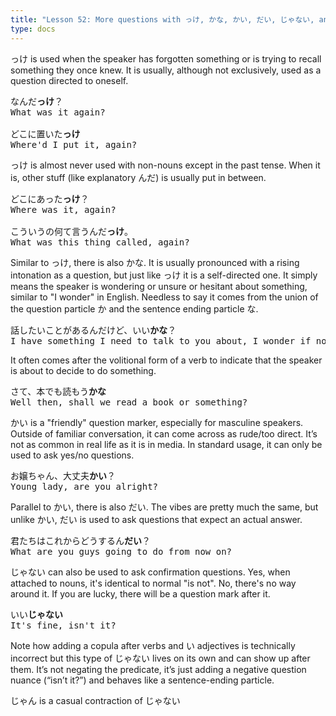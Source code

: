 ```yaml
---
title: "Lesson 52: More questions with っけ, かな, かい, だい, じゃない, and じゃん"
type: docs
---
```



っけ is used when the speaker has forgotten something or is trying to recall something they once knew. It is usually, although not exclusively, used as a question directed to oneself.

<pre>
なんだ<b>っけ</b>？
What was it again?

どこに置いた<b>っけ</b>
Where'd I put it, again?
</pre>

っけ is almost never used with non-nouns except in the past tense. When it is, other stuff (like explanatory んだ) is usually put in between.

<pre>
どこにあった<b>っけ</b>？
Where was it, again?

こういうの何て言うんだ<b>っけ</b>。
What was this thing called, again?
</pre>

Similar to っけ, there is also かな. It is usually pronounced with a rising intonation as a question, but just like っけ it is a self-directed one. It simply means the speaker is wondering or unsure or hesitant about something, similar to "I wonder" in English. Needless to say it comes from the union of the question particle か and the sentence ending particle な.

<pre>
話したいことがあるんだけど、いい<b>かな</b>？
I have something I need to talk to you about, I wonder if now is okay? 
</pre>

It often comes after the volitional form of a verb to indicate that the speaker is about to decide to do something.

<pre>
さて、本でも読もう<b>かな</b>
Well then, shall we read a book or something?
</pre>

かい is a "friendly" question marker, especially for masculine speakers. Outside of familiar conversation, it can come across as rude/too direct. It’s not as common in real life as it is in media. In standard usage, it can only be used to ask yes/no questions.

<pre>
お嬢ちゃん、大丈夫<b>かい</b>？
Young lady, are you alright?
</pre>

Parallel to かい, there is also だい. The vibes are pretty much the same, but unlike かい, だい is used to ask questions that expect an actual answer.

<pre>
君たちはこれからどうするん<b>だい</b>？
What are you guys going to do from now on?
</pre>

じゃない can also be used to ask confirmation questions. Yes, when attached to nouns, it's identical to normal "is not". No, there's no way around it. If you are lucky, there will be a question mark after it.

<pre>
いい<b>じゃない</b>
It's fine, isn't it?
</pre>

Note how adding a copula after verbs and い adjectives is technically incorrect but this type of じゃない lives on its own and can show up after them. It’s not negating the predicate, it’s just adding a negative question nuance (“isn’t it?”) and behaves like a sentence-ending particle.

じゃん is a casual contraction of じゃない